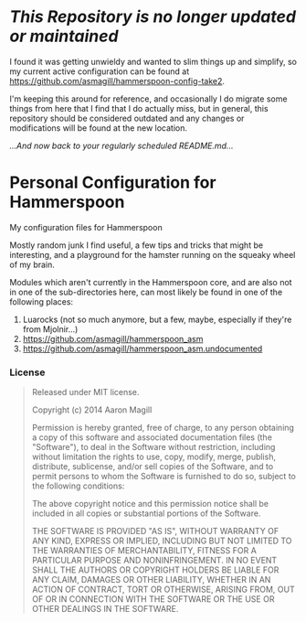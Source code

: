 ***This Repository is no longer updated or maintained***
========================================================

I found it was getting unwieldy and wanted to slim things up and simplify, so my current active configuration can be found at https://github.com/asmagill/hammerspoon-config-take2.

I'm keeping this around for reference, and occasionally I do migrate some things from here that I find that I do actually miss, but in general, this repository should be considered outdated and any changes or modifications will be found at the new location.

*...And now back to your regularly scheduled README.md...*

Personal Configuration for Hammerspoon
======================================

My configuration files for Hammerspoon

Mostly random junk I find useful, a few tips and tricks that might be interesting, and a playground for the hamster running on the squeaky wheel of my brain.

Modules which aren't currently in the Hammerspoon core, and are also not in one of the sub-directories here, can most likely be found in one of the following places:

1. Luarocks (not so much anymore, but a few, maybe, especially if they're from Mjolnir...)
2. https://github.com/asmagill/hammerspoon_asm
3. https://github.com/asmagill/hammerspoon_asm.undocumented



### License

> Released under MIT license.
>
> Copyright (c) 2014 Aaron Magill
>
> Permission is hereby granted, free of charge, to any person obtaining a copy of this software and associated documentation files (the "Software"), to deal in the Software without restriction, including without limitation the rights to use, copy, modify, merge, publish, distribute, sublicense, and/or sell copies of the Software, and to permit persons to whom the Software is furnished to do so, subject to the following conditions:
>
> The above copyright notice and this permission notice shall be included in all copies or substantial portions of the Software.
>
> THE SOFTWARE IS PROVIDED "AS IS", WITHOUT WARRANTY OF ANY KIND, EXPRESS OR IMPLIED, INCLUDING BUT NOT LIMITED TO THE WARRANTIES OF MERCHANTABILITY, FITNESS FOR A PARTICULAR PURPOSE AND NONINFRINGEMENT. IN NO EVENT SHALL THE AUTHORS OR COPYRIGHT HOLDERS BE LIABLE FOR ANY CLAIM, DAMAGES OR OTHER LIABILITY, WHETHER IN AN ACTION OF CONTRACT, TORT OR OTHERWISE, ARISING FROM, OUT OF OR IN CONNECTION WITH THE SOFTWARE OR THE USE OR OTHER DEALINGS IN THE SOFTWARE.
>
